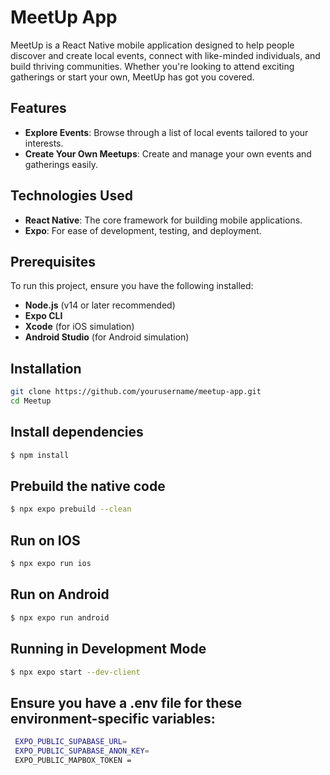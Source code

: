 # MeetUp App

MeetUp is a React Native mobile application designed to help people discover and create local events, connect with like-minded individuals, and build thriving communities. Whether you're looking to attend exciting gatherings or start your own, MeetUp has got you covered.

## Features

- **Explore Events**: Browse through a list of local events tailored to your interests.
- **Create Your Own Meetups**: Create and manage your own events and gatherings easily.

## Technologies Used

- **React Native**: The core framework for building mobile applications.
- **Expo**: For ease of development, testing, and deployment.

## Prerequisites

To run this project, ensure you have the following installed:

- **Node.js** (v14 or later recommended)
- **Expo CLI**
- **Xcode** (for iOS simulation)
- **Android Studio** (for Android simulation)

## Installation

```bash
git clone https://github.com/yourusername/meetup-app.git
cd Meetup
```

## Install dependencies

```bash
$ npm install
```

## Prebuild the native code

```bash
$ npx expo prebuild --clean
```

## Run on IOS

```bash
$ npx expo run ios
```

## Run on Android

```bash
$ npx expo run android
```

## Running in Development Mode

```bash
$ npx expo start --dev-client
```

## **Ensure you have a .env file for these environment-specific variables:**

```bash
 EXPO_PUBLIC_SUPABASE_URL=
 EXPO_PUBLIC_SUPABASE_ANON_KEY=
 EXPO_PUBLIC_MAPBOX_TOKEN =
```
